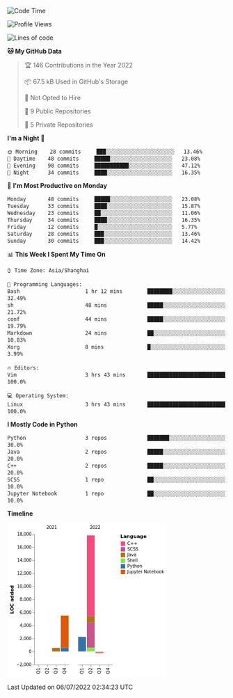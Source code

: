 <!--START_SECTION:waka-->
![Code Time](http://img.shields.io/badge/Code%20Time-3%20hrs%2014%20mins-blue)

![Profile Views](http://img.shields.io/badge/Profile%20Views-8-blue)

![Lines of code](https://img.shields.io/badge/From%20Hello%20World%20I%27ve%20Written-26%20Thousand%20lines%20of%20code-blue)

**🐱 My GitHub Data** 

> 🏆 146 Contributions in the Year 2022
 > 
> 📦 67.5 kB Used in GitHub's Storage 
 > 
> 🚫 Not Opted to Hire
 > 
> 📜 9 Public Repositories 
 > 
> 🔑 5 Private Repositories  
 > 
**I'm a Night 🦉** 

```text
🌞 Morning    28 commits     ███░░░░░░░░░░░░░░░░░░░░░░   13.46% 
🌆 Daytime    48 commits     █████░░░░░░░░░░░░░░░░░░░░   23.08% 
🌃 Evening    98 commits     ███████████░░░░░░░░░░░░░░   47.12% 
🌙 Night      34 commits     ████░░░░░░░░░░░░░░░░░░░░░   16.35%

```
📅 **I'm Most Productive on Monday** 

```text
Monday       48 commits     █████░░░░░░░░░░░░░░░░░░░░   23.08% 
Tuesday      33 commits     ████░░░░░░░░░░░░░░░░░░░░░   15.87% 
Wednesday    23 commits     ██░░░░░░░░░░░░░░░░░░░░░░░   11.06% 
Thursday     34 commits     ████░░░░░░░░░░░░░░░░░░░░░   16.35% 
Friday       12 commits     █░░░░░░░░░░░░░░░░░░░░░░░░   5.77% 
Saturday     28 commits     ███░░░░░░░░░░░░░░░░░░░░░░   13.46% 
Sunday       30 commits     ███░░░░░░░░░░░░░░░░░░░░░░   14.42%

```


📊 **This Week I Spent My Time On** 

```text
⌚︎ Time Zone: Asia/Shanghai

💬 Programming Languages: 
Bash                     1 hr 12 mins        ████████░░░░░░░░░░░░░░░░░   32.49% 
sh                       48 mins             █████░░░░░░░░░░░░░░░░░░░░   21.72% 
conf                     44 mins             █████░░░░░░░░░░░░░░░░░░░░   19.79% 
Markdown                 24 mins             ██░░░░░░░░░░░░░░░░░░░░░░░   10.83% 
Xorg                     8 mins              █░░░░░░░░░░░░░░░░░░░░░░░░   3.99%

🔥 Editors: 
Vim                      3 hrs 43 mins       █████████████████████████   100.0%

💻 Operating System: 
Linux                    3 hrs 43 mins       █████████████████████████   100.0%

```

**I Mostly Code in Python** 

```text
Python                   3 repos             ███████░░░░░░░░░░░░░░░░░░   30.0% 
Java                     2 repos             █████░░░░░░░░░░░░░░░░░░░░   20.0% 
C++                      2 repos             █████░░░░░░░░░░░░░░░░░░░░   20.0% 
SCSS                     1 repo              ██░░░░░░░░░░░░░░░░░░░░░░░   10.0% 
Jupyter Notebook         1 repo              ██░░░░░░░░░░░░░░░░░░░░░░░   10.0%

```


**Timeline**

![Chart not found](https://raw.githubusercontent.com/kopp4/kopp4/main/charts/bar_graph.png) 


 Last Updated on 06/07/2022 02:34:23 UTC
<!--END_SECTION:waka-->
